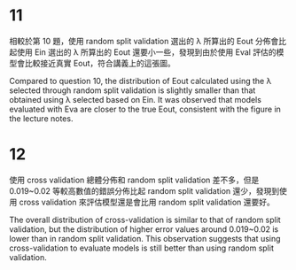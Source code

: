 # 11
相較於第 10 題，使用 random split validation 選出的 λ 所算出的 Eout 分佈會比起使用 Ein 選出的 λ 所算出的 Eout 還要小一些，發現到由於使用 Eval 評估的模型會比較接近真實 Eout，符合講義上的這張圖。

Compared to question 10, the distribution of Eout calculated using the λ selected through random split validation is slightly smaller than that obtained using λ selected based on Ein​. It was observed that models evaluated with Eva​ are closer to the true Eout​, consistent with the figure in the lecture notes.

# 12

使用 cross validation 總體分佈和 random split validation 差不多，但是 0.019~0.02 等較高數值的錯誤分佈比起 random split validation 還少，發現到使用 cross validation 來評估模型還是會比用 random split validation 還要好。

The overall distribution of cross-validation is similar to that of random split validation, but the distribution of higher error values around 0.019~0.02 is lower than in random split validation. This observation suggests that using cross-validation to evaluate models is still better than using random split validation.